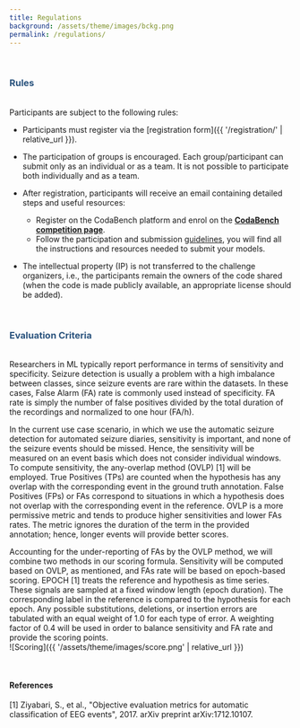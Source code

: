 ```yaml
---
title: Regulations
background: /assets/theme/images/bckg.png
permalink: /regulations/
---
```


&nbsp; 
### **<span style="color:#2B547E">Rules</span>**
\
Participants are subject to the following rules:

- Participants must register via the [registration form]({{ '/registration/' | relative_url }}).

- The participation of groups is encouraged. Each group/participant can submit only as an individual or as a team. It is not possible to participate both individually and as a team.

- After registration, participants will receive an email containing detailed steps and useful resources:
    - Register on the CodaBench platform and enrol on the [**CodaBench competition page**](https://www.codabench.org/competitions/5512).
    - Follow the participation and submission [guidelines](https://www.codabench.org/competitions/5512/#/pages-tab), you will find all the instructions and resources needed to submit your models.

- The intellectual property (IP) is not transferred to the challenge organizers, i.e., the participants remain the owners of the code shared (when the code is made publicly available, an appropriate license should be added).


&nbsp;  

### **<span style="color:#2B547E">Evaluation Criteria</span>**
\
Researchers in ML typically report performance in terms of sensitivity and specificity. Seizure detection is usually a problem with a high imbalance between classes, since seizure events are rare within the datasets. In these cases, False Alarm (FA) rate is commonly used instead of specificity. FA rate is simply the number of false positives divided by the total duration of the recordings and normalized to one hour (FA/h).

In the current use case scenario, in which we use the automatic seizure detection for automated seizure diaries, sensitivity is important, and none of the seizure events should be missed. Hence, the sensitivity will be measured on an event basis which does not consider individual windows. To compute sensitivity, the any-overlap method (OVLP) [1] will be employed. True Positives (TPs) are counted when the hypothesis has any overlap with the corresponding event in the ground truth annotation. False Positives (FPs) or FAs correspond to situations in which a hypothesis does not overlap with the corresponding event in the reference. OVLP is a more permissive metric and tends to produce higher sensitivities and lower FAs rates. The metric ignores the duration of the term in the provided annotation; hence, longer events will provide better scores. 

Accounting for the under-reporting of FAs by the OVLP method, we will combine two methods in our scoring formula. Sensitivity will be computed based on OVLP, as mentioned, and FAs rate will be based on epoch-based scoring. EPOCH [1] treats the reference and hypothesis as time series. These signals are sampled at a fixed window length (epoch duration). The corresponding label in the reference is compared to the hypothesis for each epoch. Any possible substitutions, deletions, or insertion errors are tabulated with an equal weight of 1.0 for each type of error. A weighting factor of 0.4 will be used in order to balance sensitivity and FA rate and provide the scoring points.
\
![Scoring]({{ '/assets/theme/images/score.png' | relative_url }})



&nbsp;  

#### References

[1] Ziyabari, S., et al., "Objective evaluation metrics for automatic classification of EEG events", 2017. arXiv preprint arXiv:1712.10107.

